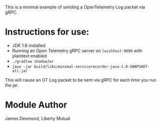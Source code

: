 This is a minimal example of sending a OpenTelemetry Log packet via gRPC.
# Instructions for use:
- JDK 1.8 installed
- Running an Open Telemetry gRPC server on `localhost:9090` with plaintext enabled
- `./gradlew shadowJar`
- `java -jar build/libs/minimal-servicerecorder-java-1.0-SNAPSHOT-all.jar`

This will cause an OT Log packet to be sent via gRPC for each time you run the jar.

# Module Author
James Desmond, Liberty Mutual